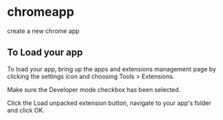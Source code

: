 chromeapp
=========

create a new chrome app


To Load your app
----------------
To load your app, bring up the apps and extensions management page by clicking the settings icon and choosing
Tools > Extensions.

Make sure the Developer mode checkbox has been selected.

Click the Load unpacked extension button, navigate to your app's folder and click OK.
